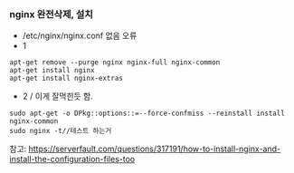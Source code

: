 ### nginx 완전삭제, 설치
- /etc/nginx/nginx.conf 없음 오류
- 1
```
apt-get remove --purge nginx nginx-full nginx-common
apt-get install nginx
apt-get install nginx-extras

```
- 2 / 이게 잘먹힌듯 함.

```
sudo apt-get -o DPkg::options::=--force-confmiss --reinstall install nginx-common
sudo nginx -t//테스트 하는거
```

참고:
https://serverfault.com/questions/317191/how-to-install-nginx-and-install-the-configuration-files-too